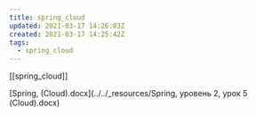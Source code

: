 ```yaml
---
title: spring_cloud
updated: 2021-03-17 14:26:03Z
created: 2021-03-17 14:25:42Z
tags:
  - spring_cloud
---
```


[[spring_cloud]]


[Spring, (Cloud).docx](../../_resources/Spring, уровень 2, урок 5 (Cloud).docx)

